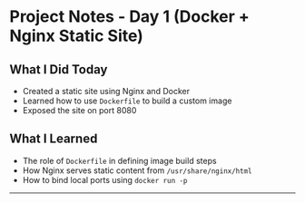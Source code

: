 # Project Notes - Day 1 (Docker + Nginx Static Site)
## What I Did Today
- Created a static site using Nginx and Docker
- Learned how to use `Dockerfile` to build a custom image
- Exposed the site on port 8080

## What I Learned
- The role of `Dockerfile` in defining image build steps
- How Nginx serves static content from `/usr/share/nginx/html`
- How to bind local ports using `docker run -p`

---
